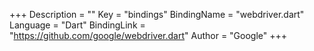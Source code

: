 +++
Description = ""
Key = "bindings"
BindingName = "webdriver.dart"
Language = "Dart"
BindingLink = "https://github.com/google/webdriver.dart"
Author = "Google"
+++

